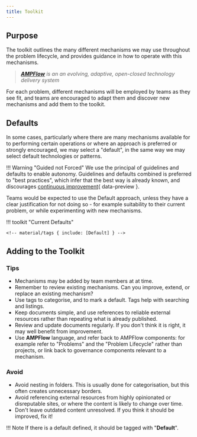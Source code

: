 ```yaml
---
title: Toolkit
---
```


## Purpose

The toolkit outlines the many different mechanisms we may use throughout the problem lifecycle, and provides guidance in how to operate with this mechanisms.

> *[**AMPFlow**](../../Ways-of-Working/AMPFlow/index.md) is an an evolving, adaptive, open-closed technology delivery system*

For each problem, different mechanisms will be employed by teams as they see fit, and teams are encouraged to adapt them and discover new mechanisms and add them to the toolkit.

## Defaults

In some cases, particularly where there are many mechanisms available for to performing certain operations or where an approach is preferred or strongly encouraged, we may select a "default", in the same way we may select default technologies or patterns. 

!!! Warning "Guided not Forced"
    We use the principal of guidelines and defaults to enable autonomy. Guidelines and defaults combined is preferred to "best practices", which infer that the best way is already known, and discourages [continuous improvement](../AMPFlow/index.md#tenets){ data-preview }.

Teams would be expected to use the Default approach, unless they have a clear justification for not doing so - for example suitability to their current problem, or while experimenting with new mechanisms.

!!! toolkit "Current Defaults"

    <!-- material/tags { include: [Default] } -->

## Adding to the Toolkit

### Tips

- Mechanisms may be added by team members at at time. 
- Remember to review existing mechanisms. Can you improve, extend, or replace an existing mechanism?
- Use tags to categorise, and to mark a default. Tags help with searching and listings.
- Keep documents simple, and use references to reliable external resources rather than repeating what is already published.
- Review and update documents regularly. If you don't think it is right, it may well benefit from improvement.
- Use **AMPFlow** language, and refer back to AMPFlow components: for example refer to "Problems" and the "Problem Lifecycle" rather than projects, or link back to governance components relevant to a mechanism.


### Avoid

- Avoid nesting in folders. This is usually done for categorisation, but this often creates unnecessary borders.
- Avoid referencing external resources from highly opinionated or disreputable sites, or where the content is likely to change over time.  
- Don't leave outdated content unresolved. If you think it should be improved, fix it! 

!!! Note
    If there is a default defined, it should be tagged with "**Default**".
